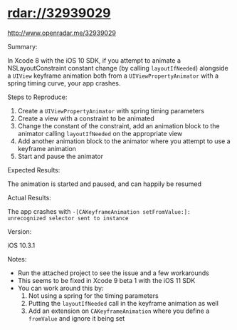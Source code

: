 # <rdar://32939029>

<http://www.openradar.me/32939029>

Summary:

In Xcode 8 with the iOS 10 SDK, if you attempt to animate a
NSLayoutConstraint constant change (by calling `layoutIfNeeded`)
alongside a `UIView` keyframe animation both from a
`UIViewPropertyAnimator` with a spring timing curve, your app crashes.

Steps to Reproduce:

1. Create a `UIViewPropertyAnimator` with spring timing parameters
2. Create a view with a constraint to be animated
3. Change the constant of the constraint, add an animation block to the
   animator calling `layoutIfNeeded` on the appropriate view
4. Add another animation block to the animator where you attempt to use
   a keyframe animation
5. Start and pause the animator

Expected Results:

The animation is started and paused, and can happily be resumed

Actual Results:

The app crashes with `-[CAKeyframeAnimation setFromValue:]: unrecognized
selector sent to instance`

Version:

iOS 10.3.1

Notes:

- Run the attached project to see the issue and a few workarounds
- This seems to be fixed in Xcode 9 beta 1 with the iOS 11 SDK
- You can work around this by:
  1. Not using a spring for the timing parameters
  2. Putting the `layoutIfNeeded` call in the keyframe animation as well
  3. Add an extension on `CAKeyframeAnimation` where you define a
    `fromValue` and ignore it being set
